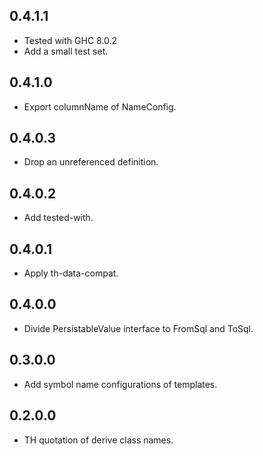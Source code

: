 <!-- -*- Markdown -*- -->

## 0.4.1.1

- Tested with GHC 8.0.2
- Add a small test set.

## 0.4.1.0

- Export columnName of NameConfig.

## 0.4.0.3

- Drop an unreferenced definition.

## 0.4.0.2

- Add tested-with.

## 0.4.0.1

- Apply th-data-compat.

## 0.4.0.0

- Divide PersistableValue interface to FromSql and ToSql.

## 0.3.0.0

- Add symbol name configurations of templates.

## 0.2.0.0

- TH quotation of derive class names.
